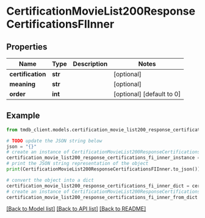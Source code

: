 # CertificationMovieList200ResponseCertificationsFIInner


## Properties

Name | Type | Description | Notes
------------ | ------------- | ------------- | -------------
**certification** | **str** |  | [optional] 
**meaning** | **str** |  | [optional] 
**order** | **int** |  | [optional] [default to 0]

## Example

```python
from tmdb_client.models.certification_movie_list200_response_certifications_fi_inner import CertificationMovieList200ResponseCertificationsFIInner

# TODO update the JSON string below
json = "{}"
# create an instance of CertificationMovieList200ResponseCertificationsFIInner from a JSON string
certification_movie_list200_response_certifications_fi_inner_instance = CertificationMovieList200ResponseCertificationsFIInner.from_json(json)
# print the JSON string representation of the object
print(CertificationMovieList200ResponseCertificationsFIInner.to_json())

# convert the object into a dict
certification_movie_list200_response_certifications_fi_inner_dict = certification_movie_list200_response_certifications_fi_inner_instance.to_dict()
# create an instance of CertificationMovieList200ResponseCertificationsFIInner from a dict
certification_movie_list200_response_certifications_fi_inner_from_dict = CertificationMovieList200ResponseCertificationsFIInner.from_dict(certification_movie_list200_response_certifications_fi_inner_dict)
```
[[Back to Model list]](../README.md#documentation-for-models) [[Back to API list]](../README.md#documentation-for-api-endpoints) [[Back to README]](../README.md)



